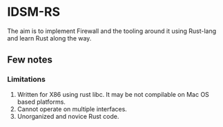 # IDSM-RS

The aim is to implement Firewall and the tooling around it using Rust-lang and learn Rust along the way.

## Few notes

### Limitations

1. Written for X86 using rust libc. It may be not compilable on Mac OS based platforms.
2. Cannot operate on multiple interfaces.
3. Unorganized and novice Rust code.
